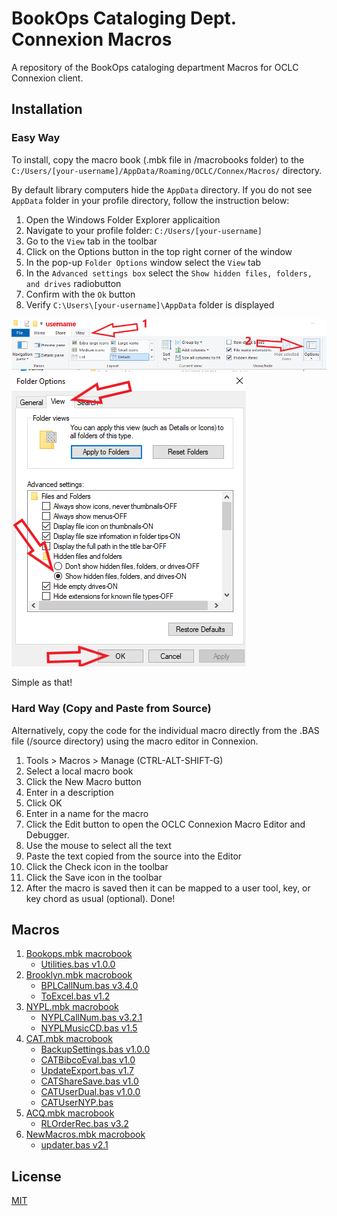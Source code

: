 # BookOps Cataloging Dept. Connexion Macros
A repository of the BookOps cataloging department Macros for OCLC Connexion client.

## Installation
### Easy Way
To install, copy the macro book (.mbk file in /macrobooks folder) to the `C:/Users/[your-username]/AppData/Roaming/OCLC/Connex/Macros/` directory.

By default library computers hide the `AppData` directory. If you do not see `AppData` folder in your profile directory, follow the instruction below:
1. Open the Windows Folder Explorer applicaition
2. Navigate to your profile folder: `C:/Users/[your-username]`
3. Go to the `View` tab in the toolbar
4. Click on the Options button in the top right corner of the window
5. In the pop-up `Folder Options` window select the `View` tab
6. In the `Advanced settings box` select the `Show hidden files, folders, and drives` radiobutton
7. Confirm with the `Ok` button
8. Verify `C:\Users\[your-username]\AppData` folder is displayed

![folder-options](https://github.com/BookOps-CAT/Connexion-Macros/blob/master/media/folder-options.png)
![reveal-folder](https://github.com/BookOps-CAT/Connexion-Macros/blob/master/media/reveal.png)

Simple as that!
### Hard Way (Copy and Paste from Source)
Alternatively, copy the code for the individual macro directly from the .BAS file (/source directory) using the macro editor in Connexion.

1. Tools > Macros > Manage (CTRL-ALT-SHIFT-G)
2. Select a local macro book
3. Click the New Macro button
4. Enter in a description
5. Click OK
6. Enter in a name for the macro
7. Click the Edit button to open the OCLC Connexion Macro Editor and Debugger.
8. Use the mouse to select all the text
9. Paste the text copied from the source into the Editor
10. Click the Check icon in the toolbar
11. Click the Save icon in the toolbar
12. After the macro is saved then it can be mapped to a user tool, key, or key chord as usual (optional).
Done!

## Macros
1. [Bookops.mbk macrobook](https://github.com/BookOps-CAT/Connexion-Macros/blob/master/macrobooks/Bookops.mbk)
	* [Utilities.bas v1.0.0](https://github.com/BookOps-CAT/Connexion-Macros/blob/master/source/Utilities.bas)
2. [Brooklyn.mbk macrobook](https://github.com/BookOps-CAT/Connexion-Macros/blob/master/macrobooks/Brooklyn.mbk)
	* [BPLCallNum.bas v3.4.0](https://github.com/BookOps-CAT/Connexion-Macros/blob/master/source/BPLCallNum.bas)
	* [ToExcel.bas v1.2](https://github.com/BookOps-CAT/Connexion-Macros/blob/master/source/BPLToExcel.bas)
3. [NYPL.mbk macrobook](https://github.com/BookOps-CAT/Connexion-Macros/blob/master/macrobooks/NYPL.mbk)
	* [NYPLCallNum.bas v3.2.1](https://github.com/BookOps-CAT/Connexion-Macros/blob/master/source/NYPLCallNum.bas)
	* [NYPLMusicCD.bas v1.5](https://github.com/BookOps-CAT/Connexion-Macros/blob/master/source/NYPLMusicCD.bas)
4. [CAT.mbk macrobook](https://github.com/BookOps-CAT/Connexion-Macros/blob/master/macrobooks/CAT.mbk)
	* [BackupSettings.bas v1.0.0](https://github.com/BookOps-CAT/Connexion-Macros/blob/master/source/CATBackupSettings.bas)
	* [CATBibcoEval.bas v1.0](https://github.com/BookOps-CAT/Connexion-Macros/blob/master/source/CATBibcoEval.bas)
	* [UpdateExport.bas v1.7](https://github.com/BookOps-CAT/Connexion-Macros/blob/master/source/CATUpdateExport.bas)
    * [CATShareSave.bas v1.0](https://github.com/BookOps-CAT/Connexion-Macros/blob/master/source/CATShareSave.bas)
    * [CATUserDual.bas v1.0.0](https://github.com/BookOps-CAT/Connexion-Macros/blob/master/source/CATNewUserDual.bas)
    * [CATUserNYP.bas](https://github.com/BookOps-CAT/Connexion-Macros/blob/master/source/CATNewUserNYP.bas)
5. [ACQ.mbk macrobook](https://github.com/BookOps-CAT/Connexion-Macros/blob/master/macrobooks/ACQ.mbk)
	* [RLOrderRec.bas v3.2](https://github.com/BookOps-CAT/Connexion-Macros/blob/master/source/ACQRLOrderRec.bas)
6. [NewMacros.mbk macrobook](https://github.com/BookOps-CAT/Connexion-Macros/blob/master/macrobooks/newMacros.mbk)
	* [updater.bas v2.1](https://github.com/BookOps-CAT/Connexion-Macros/blob/master/source/newMacrosUpdater.bas)
## License
[MIT](https://opensource.org/licenses/MIT)
